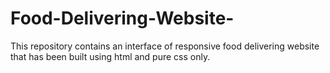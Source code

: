 # Food-Delivering-Website-
This repository contains an interface of responsive food delivering website that has been built using html and pure css only.
